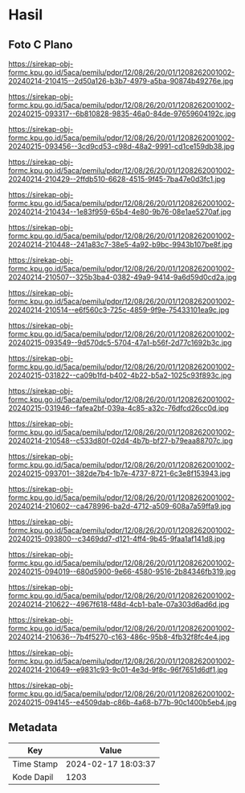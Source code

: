 # Hasil

## Foto C Plano

https://sirekap-obj-formc.kpu.go.id/5aca/pemilu/pdpr/12/08/26/20/01/1208262001002-20240214-210415--2d50a126-b3b7-4979-a5ba-90874b49276e.jpg

https://sirekap-obj-formc.kpu.go.id/5aca/pemilu/pdpr/12/08/26/20/01/1208262001002-20240215-093317--6b810828-9835-46a0-84de-97659604192c.jpg

https://sirekap-obj-formc.kpu.go.id/5aca/pemilu/pdpr/12/08/26/20/01/1208262001002-20240215-093456--3cd9cd53-c98d-48a2-9991-cd1ce159db38.jpg

https://sirekap-obj-formc.kpu.go.id/5aca/pemilu/pdpr/12/08/26/20/01/1208262001002-20240214-210429--2ffdb510-6628-4515-9f45-7ba47e0d3fc1.jpg

https://sirekap-obj-formc.kpu.go.id/5aca/pemilu/pdpr/12/08/26/20/01/1208262001002-20240214-210434--1e83f959-65b4-4e80-9b76-08e1ae5270af.jpg

https://sirekap-obj-formc.kpu.go.id/5aca/pemilu/pdpr/12/08/26/20/01/1208262001002-20240214-210448--241a83c7-38e5-4a92-b9bc-9943b107be8f.jpg

https://sirekap-obj-formc.kpu.go.id/5aca/pemilu/pdpr/12/08/26/20/01/1208262001002-20240214-210507--325b3ba4-0382-49a9-9414-9a6d59d0cd2a.jpg

https://sirekap-obj-formc.kpu.go.id/5aca/pemilu/pdpr/12/08/26/20/01/1208262001002-20240214-210514--e6f560c3-725c-4859-9f9e-75433101ea9c.jpg

https://sirekap-obj-formc.kpu.go.id/5aca/pemilu/pdpr/12/08/26/20/01/1208262001002-20240215-093549--9d570dc5-5704-47a1-b56f-2d77c1692b3c.jpg

https://sirekap-obj-formc.kpu.go.id/5aca/pemilu/pdpr/12/08/26/20/01/1208262001002-20240215-031822--ca09b1fd-b402-4b22-b5a2-1025c93f893c.jpg

https://sirekap-obj-formc.kpu.go.id/5aca/pemilu/pdpr/12/08/26/20/01/1208262001002-20240215-031946--fafea2bf-039a-4c85-a32c-76dfcd26cc0d.jpg

https://sirekap-obj-formc.kpu.go.id/5aca/pemilu/pdpr/12/08/26/20/01/1208262001002-20240214-210548--c533d80f-02d4-4b7b-bf27-b79eaa88707c.jpg

https://sirekap-obj-formc.kpu.go.id/5aca/pemilu/pdpr/12/08/26/20/01/1208262001002-20240215-093701--382de7b4-1b7e-4737-8721-6c3e8f153943.jpg

https://sirekap-obj-formc.kpu.go.id/5aca/pemilu/pdpr/12/08/26/20/01/1208262001002-20240214-210602--ca478996-ba2d-4712-a509-608a7a59ffa9.jpg

https://sirekap-obj-formc.kpu.go.id/5aca/pemilu/pdpr/12/08/26/20/01/1208262001002-20240215-093800--c3469dd7-d121-4ff4-9b45-9faa1af141d8.jpg

https://sirekap-obj-formc.kpu.go.id/5aca/pemilu/pdpr/12/08/26/20/01/1208262001002-20240215-094019--680d5900-9e66-4580-9516-2b84346fb319.jpg

https://sirekap-obj-formc.kpu.go.id/5aca/pemilu/pdpr/12/08/26/20/01/1208262001002-20240214-210622--4967f618-f48d-4cb1-ba1e-07a303d6ad6d.jpg

https://sirekap-obj-formc.kpu.go.id/5aca/pemilu/pdpr/12/08/26/20/01/1208262001002-20240214-210636--7b4f5270-c163-486c-95b8-4fb32f8fc4e4.jpg

https://sirekap-obj-formc.kpu.go.id/5aca/pemilu/pdpr/12/08/26/20/01/1208262001002-20240214-210649--e9831c93-9c01-4e3d-9f8c-96f7651d6df1.jpg

https://sirekap-obj-formc.kpu.go.id/5aca/pemilu/pdpr/12/08/26/20/01/1208262001002-20240215-094145--e4509dab-c86b-4a68-b77b-90c1400b5eb4.jpg


## Metadata

| Key        | Value               |
| ---------- | ------------------- |
| Time Stamp | 2024-02-17 18:03:37 |
| Kode Dapil | 1203                |



